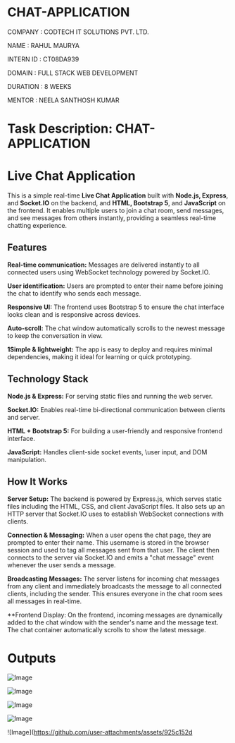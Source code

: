 # CHAT-APPLICATION

COMPANY : CODTECH IT SOLUTIONS PVT. LTD.

NAME : RAHUL MAURYA

INTERN ID : CT08DA939

DOMAIN : FULL STACK WEB DEVELOPMENT

DURATION : 8 WEEKS

MENTOR : NEELA SANTHOSH KUMAR

# Task Description: CHAT-APPLICATION

# Live Chat Application
This is a simple real-time **Live Chat Application** built with **Node.js, Express**, and **Socket.IO** on the backend, and **HTML, Bootstrap 5**, and **JavaScript** on the frontend. It enables multiple users to join a chat room, send messages, and see messages from others instantly, providing a seamless real-time chatting experience.

## Features
**Real-time communication:** Messages are delivered instantly to all connected users using WebSocket technology powered by Socket.IO.

**User identification:** Users are prompted to enter their name before joining the chat to identify who sends each message.

**Responsive UI:** The frontend uses Bootstrap 5 to ensure the chat interface looks clean and is responsive across devices.

**Auto-scroll:** The chat window automatically scrolls to the newest message to keep the conversation in view.

**1Simple & lightweight:** The app is easy to deploy and requires minimal dependencies, making it ideal for learning or quick prototyping.

## Technology Stack
**Node.js & Express:** For serving static files and running the web server.

**Socket.IO:** Enables real-time bi-directional communication between clients and server.

**HTML + Bootstrap 5:** For building a user-friendly and responsive frontend interface.

**JavaScript:** Handles client-side socket events, \user input, and DOM manipulation.

## How It Works
**Server Setup:**
The backend is powered by Express.js, which serves static files including the HTML, CSS, and client JavaScript files. It also sets up an HTTP server that Socket.IO uses to establish WebSocket connections with clients.

**Connection & Messaging:**
When a user opens the chat page, they are prompted to enter their name. This username is stored in the browser session and used to tag all messages sent from that user. The client then connects to the server via Socket.IO and emits a "chat message" event whenever the user sends a message.

**Broadcasting Messages:**
The server listens for incoming chat messages from any client and immediately broadcasts the message to all connected clients, including the sender. This ensures everyone in the chat room sees all messages in real-time.

**Frontend Display:
On the frontend, incoming messages are dynamically added to the chat window with the sender's name and the message text. The chat container automatically scrolls to show the latest message.

# Outputs

![Image](https://github.com/user-attachments/assets/9e40389f-b853-45a9-af1c-69bd477f075f)


![Image](https://github.com/user-attachments/assets/cdda4015-cd7c-4ae4-92bd-09ff22fd5f83)


![Image](https://github.com/user-attachments/assets/f3a406f5-a4fa-494d-ab54-e00bb19f8877)


![Image](https://github.com/user-attachments/assets/80b87106-11a8-4522-813d-8f57b907e5fc)


![Image](https://github.com/user-attachments/assets/925c152d
